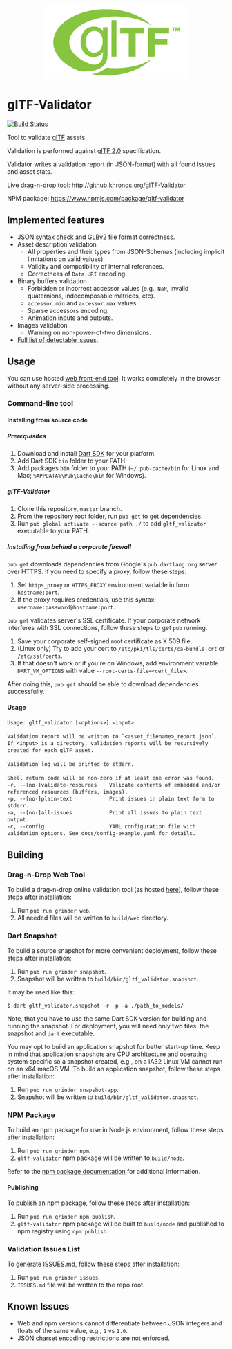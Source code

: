 <p align="center">
<img src="https://github.com/KhronosGroup/glTF/raw/master/specification/figures/gltf.png" />
</p>

# glTF-Validator

[![Build Status](https://travis-ci.org/KhronosGroup/glTF-Validator.svg?branch=master)](https://travis-ci.org/KhronosGroup/glTF-Validator)

Tool to validate [glTF](https://github.com/KhronosGroup/glTF) assets.

Validation is performed against [glTF 2.0](https://github.com/KhronosGroup/glTF/tree/master/specification/2.0) specification.

Validator writes a validation report (in JSON-format) with all found issues and asset stats.

Live drag-n-drop tool: http://github.khronos.org/glTF-Validator

NPM package: https://www.npmjs.com/package/gltf-validator

## Implemented features

- JSON syntax check and [GLBv2](https://github.com/KhronosGroup/glTF/tree/master/specification/2.0#glb-file-format-specification) file format correctness.
- Asset description validation
  - All properties and their types from JSON-Schemas (including implicit limitations on valid values).
  - Validity and compatibility of internal references.
  - Correctness of `Data URI` encoding.
- Binary buffers validation
  - Forbidden or incorrect accessor values (e.g., `NaN`, invalid quaternions, indecomposable matrices, etc).
  - `accessor.min` and `accessor.max` values.
  - Sparse accessors encoding.
  - Animation inputs and outputs.
- Images validation
  - Warning on non-power-of-two dimensions.
- [Full list of detectable issues](ISSUES.md).

## Usage

You can use hosted [web front-end tool](https://github.khronos.org/glTF-Validator). It works completely in the browser without any server-side processing.

### Command-line tool

#### Installing from source code

##### Prerequisites
1. Download and install [Dart SDK](https://www.dartlang.org/tools/sdk/archive#dev-channel) for your platform.
2. Add Dart SDK `bin` folder to your PATH.
3. Add packages `bin` folder to your PATH (`~/.pub-cache/bin` for Linux and Mac; `%APPDATA%\Pub\Cache\bin` for Windows).

##### glTF-Validator
1. Clone this repository, `master` branch.
2. From the repository root folder, run `pub get` to get dependencies.
3. Run `pub global activate --source path ./` to add `gltf_validator` executable to your PATH.

##### Installing from behind a corporate firewall
`pub get` downloads dependencies from Google's `pub.dartlang.org` server over HTTPS. If you need to specify a proxy, follow these steps:
1. Set `https_proxy` or `HTTPS_PROXY` environment variable in form `hostname:port`.
2. If the proxy requires credentials, use this syntax: `username:password@hostname:port`.

`pub get` validates server's SSL certificate. If your corporate network interferes with SSL connections, follow these steps to get `pub` running.
1. Save your corporate self-signed root certificate as X.509 file.
2. (Linux only) Try to add your cert to `/etc/pki/tls/certs/ca-bundle.crt` or `/etc/ssl/certs`.
3. If that doesn't work or if you're on Windows, add environment variable `DART_VM_OPTIONS` with value `--root-certs-file=<cert_file>`.

After doing this, `pub get` should be able to download dependencies successfully.

#### Usage
```
Usage: gltf_validator [<options>] <input>

Validation report will be written to `<asset_filename>_report.json`.
If <input> is a directory, validation reports will be recursively created for each glTF asset.

Validation log will be printed to stderr.

Shell return code will be non-zero if at least one error was found.
-r, --[no-]validate-resources    Validate contents of embedded and/or referenced resources (buffers, images).
-p, --[no-]plain-text            Print issues in plain text form to stderr.
-a, --[no-]all-issues            Print all issues to plain text output.
-c, --config                     YAML configuration file with validation options. See docs/config-example.yaml for details.
```

## Building

### Drag-n-Drop Web Tool
To build a drag-n-drop online validation tool (as hosted [here](http://github.khronos.org/glTF-Validator/)), follow these steps after installation:
1. Run `pub run grinder web`.
2. All needed files will be written to `build/web` directory.

### Dart Snapshot
To build a source snapshot for more convenient deployment, follow these steps after installation:
1. Run `pub run grinder snapshot`.
2. Snapshot will be written to `build/bin/gltf_validator.snapshot`.

It may be used like this:
```
$ dart gltf_validator.snapshot -r -p -a ./path_to_models/
```
Note, that you have to use the same Dart SDK version for building and running the snapshot. For deployment, you will need only two files: the snapshot and `dart` executable.

You may opt to build an application snapshot for better start-up time. 
Keep in mind that application snapshots are CPU architecture and operating system specific so a snapshot created, e.g., on a IA32 Linux VM cannot run on an x64 macOS VM.
To build an application snapshot, follow these steps after installation:
1. Run `pub run grinder snapshot-app`.
2. Snapshot will be written to `build/bin/gltf_validator.snapshot`.

### NPM Package
To build an npm package for use in Node.js environment, follow these steps after installation:
1. Run `pub run grinder npm`.
2. `gltf-validator` npm package will be written to `build/node`.

Refer to the [npm package documentation](https://www.npmjs.com/package/gltf-validator) for additional information.

#### Publishing
To publish an npm package, follow these steps after installation:
1. Run `pub run grinder npm-publish`.
2. `gltf-validator` npm package will be built to `build/node` and published to npm registry using `npm publish`.

### Validation Issues List
To generate [ISSUES.md](ISSUES.md), follow these steps after installation:
1. Run `pub run grinder issues`.
2. `ISSUES.md` file will be written to the repo root.

## Known Issues
- Web and npm versions cannot differentiate between JSON integers and floats of the same value, e.g., `1` vs `1.0`.
- JSON charset encoding restrictions are not enforced.

